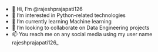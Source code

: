 - 👋 Hi, I’m @rajeshprajapati126
- 👀 I’m interested in Python-related technologies
- 🌱 I’m currently learning Machine learning
- 💞️ I’m looking to collaborate on Data Engineering projects
- 📫 You reach me on any social media using my user name rajeshprajapati126_
